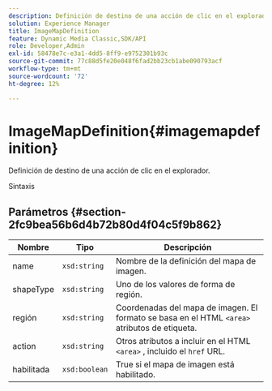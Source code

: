 ```yaml
---
description: Definición de destino de una acción de clic en el explorador.
solution: Experience Manager
title: ImageMapDefinition
feature: Dynamic Media Classic,SDK/API
role: Developer,Admin
exl-id: 58478e7c-e3a1-4dd5-8ff9-e9752301b93c
source-git-commit: 77c88d5fe20e048f6fad2bb23cb1abe090793acf
workflow-type: tm+mt
source-wordcount: '72'
ht-degree: 12%

---
```


# ImageMapDefinition{#imagemapdefinition}

Definición de destino de una acción de clic en el explorador.

Sintaxis

## Parámetros {#section-2fc9bea56b6d4b72b80d4f04c5f9b862}

| Nombre | Tipo | Descripción |
|---|---|---|
| name | `xsd:string` | Nombre de la definición del mapa de imagen. |
| shapeType | `xsd:string` | Uno de los valores de forma de región. |
| región | `xsd:string` | Coordenadas del mapa de imagen. El formato se basa en el HTML `<area>` atributos de etiqueta. |
| action | `xsd:string` | Otros atributos a incluir en el HTML `<area>` , incluido el `href` URL. |
| habilitada | `xsd:boolean` | True si el mapa de imagen está habilitado. |
